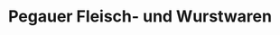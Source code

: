---
title: "Pegauer Fleisch- und Wurstwaren"
url: /leipzig/pegauer-fleisch-und-wurstwaren-zur-lindenhoehe/
shop: Metzgerei
---